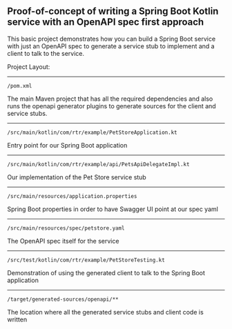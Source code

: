 Proof-of-concept of writing a Spring Boot Kotlin service with an OpenAPI spec first approach
--------------------------------------------------------------------------------------------

This basic project demonstrates how you can build a Spring Boot service with just an OpenAPI spec to
generate a service stub to implement and a client to talk to the service.

Project Layout:

---
```
/pom.xml
```
The main Maven project that has all the required dependencies and also runs the openapi generator plugins to generate 
sources for the client and service stubs.

---
```
/src/main/kotlin/com/rtr/example/PetStoreApplication.kt
```
Entry point for our Spring Boot application

---
```
/src/main/kotlin/com/rtr/example/api/PetsApiDelegateImpl.kt
```
Our implementation of the Pet Store service stub

---
```
/src/main/resources/application.properties
```
Spring Boot properties in order to have Swagger UI point at our spec yaml

---
```
/src/main/resources/spec/petstore.yaml
```
The OpenAPI spec itself for the service

---
```
/src/test/kotlin/com/rtr/example/PetStoreTesting.kt
```
Demonstration of using the generated client to talk to the Spring Boot application

---
```
/target/generated-sources/openapi/**
```
The location where all the generated service stubs and client code is written
